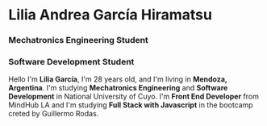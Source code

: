 # Lilia Andrea García Hiramatsu

### Mechatronics Engineering Student
### Software Development Student

Hello I'm **Lilia García**, I'm 28 years old, and I'm living in **Mendoza, Argentina**. I'm studying **Mechatronics Engineering** and **Software Development** in National University of Cuyo.
I'm **Front End Developer** from MindHub LA and I'm studying **Full Stack with Javascript** in the bootcamp creted by Guillermo Rodas.
